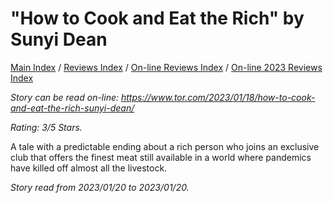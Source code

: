 # "How to Cook and Eat the Rich" by Sunyi Dean

[Main Index](../../../README.md) / [Reviews Index](../../README.md) / [On-line Reviews Index](../README.md) / [On-line 2023 Reviews Index](README.md)

*Story can be read on-line: <https://www.tor.com/2023/01/18/how-to-cook-and-eat-the-rich-sunyi-dean/>*

*Rating: 3/5 Stars.*

A tale with a predictable ending about a rich person who joins an exclusive club that offers the finest meat still available in a world where pandemics have killed off almost all the livestock.

*Story read from 2023/01/20 to 2023/01/20.*
